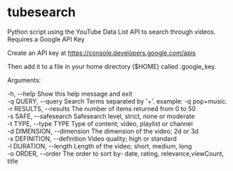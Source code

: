 # tubesearch
Python script using the YouTube Data List API to search through videos.  Requires a Google API Key  

Create an API key at https://console.developers.google.com/apis 

Then add it to a file in your home directory ($HOME) called .google_key.

Arguments:

  -h, --help                  Show this help message and exit  
  -q QUERY, --query           Search Terms separated by '+'.  example: -q pop+music.   
  -r RESULTS, --results       The number of items returned from 0 to 50  
  -s SAFE, --safesearch       Safesearch level, strict, none or moderate  
  -t TYPE, --type TYPE        Type of content; video, playlist or channel  
  -d DIMENSION, --dimension   The dimension of the video; 2d or 3d  
  -x DEFINITION, --definition Video quality; high or standard  
  -l DURATION, --length       Length of the video; short, medium, long  
  -o ORDER, --order           The order to sort by- date, rating, relevance,viewCount, title  
